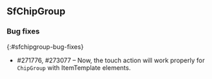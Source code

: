 ## SfChipGroup

### Bug fixes
{:#sfchipgroup-bug-fixes}

* \#271776, #273077 – Now, the touch action will work properly for `ChipGroup` with ItemTemplate elements.

